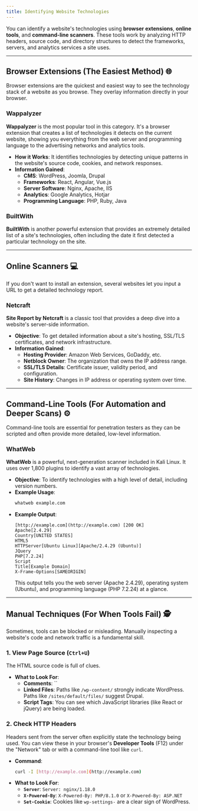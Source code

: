 ```yaml
---
title: Identifying Website Technologies
---
```



You can identify a website's technologies using **browser extensions**, **online tools**, and **command-line scanners**. These tools work by analyzing HTTP headers, source code, and directory structures to detect the frameworks, servers, and analytics services a site uses.

---
## Browser Extensions (The Easiest Method) 🌐

Browser extensions are the quickest and easiest way to see the technology stack of a website as you browse. They overlay information directly in your browser.

### Wappalyzer

**Wappalyzer** is the most popular tool in this category. It's a browser extension that creates a list of technologies it detects on the current website, showing you everything from the web server and programming language to the advertising networks and analytics tools.

* **How it Works**: It identifies technologies by detecting unique patterns in the website's source code, cookies, and network responses.
* **Information Gained**:
    * **CMS**: WordPress, Joomla, Drupal
    * **Frameworks**: React, Angular, Vue.js
    * **Server Software**: Nginx, Apache, IIS
    * **Analytics**: Google Analytics, Hotjar
    * **Programming Language**: PHP, Ruby, Java

### BuiltWith

**BuiltWith** is another powerful extension that provides an extremely detailed list of a site's technologies, often including the date it first detected a particular technology on the site.

---
## Online Scanners 💻

If you don't want to install an extension, several websites let you input a URL to get a detailed technology report.

### Netcraft

**Site Report by Netcraft** is a classic tool that provides a deep dive into a website's server-side information.

* **Objective**: To get detailed information about a site's hosting, SSL/TLS certificates, and network infrastructure.
* **Information Gained**:
    * **Hosting Provider**: Amazon Web Services, GoDaddy, etc.
    * **Netblock Owner**: The organization that owns the IP address range.
    * **SSL/TLS Details**: Certificate issuer, validity period, and configuration.
    * **Site History**: Changes in IP address or operating system over time.

---
## Command-Line Tools (For Automation and Deeper Scans) ⚙️

Command-line tools are essential for penetration testers as they can be scripted and often provide more detailed, low-level information.

### WhatWeb

**WhatWeb** is a powerful, next-generation scanner included in Kali Linux. It uses over 1,800 plugins to identify a vast array of technologies.

* **Objective**: To identify technologies with a high level of detail, including version numbers.
* **Example Usage**:
    ```bash
    whatweb example.com
    ```
* **Example Output**:
    ```
    [http://example.com](http://example.com) [200 OK]
    Apache[2.4.29]
    Country[UNITED STATES]
    HTML5
    HTTPServer[Ubuntu Linux][Apache/2.4.29 (Ubuntu)]
    JQuery
    PHP[7.2.24]
    Script
    Title[Example Domain]
    X-Frame-Options[SAMEORIGIN]
    ```
    This output tells you the web server (Apache 2.4.29), operating system (Ubuntu), and programming language (PHP 7.2.24) at a glance.

---
## Manual Techniques (For When Tools Fail) 🕵️

Sometimes, tools can be blocked or misleading. Manually inspecting a website's code and network traffic is a fundamental skill.

### 1. View Page Source (`Ctrl+U`)

The HTML source code is full of clues.

* **What to Look For**:
    * **Comments**: ``
    * **Linked Files**: Paths like `/wp-content/` strongly indicate WordPress. Paths like `/sites/default/files/` suggest Drupal.
    * **Script Tags**: You can see which JavaScript libraries (like React or jQuery) are being loaded.

### 2. Check HTTP Headers

Headers sent from the server often explicitly state the technology being used. You can view these in your browser's **Developer Tools** (F12) under the "Network" tab or with a command-line tool like `curl`.

* **Command**:
    ```bash
    curl -I [http://example.com](http://example.com)
    ```
* **What to Look For**:
    * **`Server`**: `Server: nginx/1.18.0`
    * **`X-Powered-By`**: `X-Powered-By: PHP/8.1.0` or `X-Powered-By: ASP.NET`
    * **`Set-Cookie`**: Cookies like `wp-settings-` are a clear sign of WordPress.